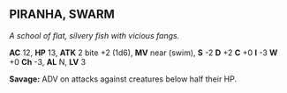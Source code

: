 ## PIRANHA, SWARM

_A school of flat, silvery fish with vicious fangs._

**AC** 12, **HP** 13, **ATK** 2 bite +2 (1d6), **MV** near (swim), **S** -2 **D** +2 **C** +0 **I** -3 **W** +0 **Ch** -3, **AL** N, **LV** 3

**Savage:** ADV on attacks against creatures below half their HP.

